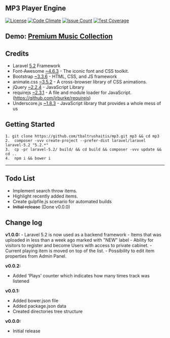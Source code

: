 ## MP3 Player Engine

[![License](https://img.shields.io/badge/license-MIT-green.svg?style=flat)](http://tbaltrushaitis.mit-license.org/)
[![Code Climate](https://codeclimate.com/github/tbaltrushaitis/mp3/badges/gpa.svg)](https://codeclimate.com/github/tbaltrushaitis/mp3)
[![Issue Count](https://codeclimate.com/github/tbaltrushaitis/mp3/badges/issue_count.svg)](https://codeclimate.com/github/tbaltrushaitis/mp3)
[![Test Coverage](https://codeclimate.com/github/tbaltrushaitis/mp3/badges/coverage.svg)](https://codeclimate.com/github/tbaltrushaitis/mp3/coverage)

## Demo: [Premium Music Collection](http://mp3.gsm-center.com.ua)

## Credits

* Laravel [5.2](https://laravel.com/docs/5.2) Framework
* Font-Awesome [~4.6.3](http://fontawesome.io/) - The iconic font and CSS toolkit.
* Bootstrap [~3.3.6](http://getbootstrap.com) - HTML, CSS, and JS framework
* animate.css [~3.5.2](http://daneden.github.io/animate.css/) - A cross-browser library of CSS animations.
* jQuery [~2.2.4](http://jquery.com/) - JavaScript Library
* requirejs [~2.3.1](http://requirejs.org) - A file and module loader for JavaScript. (https://github.com/jrburke/requirejs)
* Underscore.js [~1.8.3](http://underscorejs.org) - JavaScript library that provides a whole mess of us

## Getting Started ##
    1. git clone https://github.com/tbaltrushaitis/mp3.git mp3 && cd mp3
    2.  composer -vvv create-project --prefer-dist laravel/laravel laravel-5.2 "5.2.*"
    3.  cp -pr laravel-5.2/ build/ && cd build && composer -vvv update && cd ..
    4.  npm i && bower i

---------

## Todo List ##
- Implement search throw items.
- Highlight recently added items.
- Create gulpfile.js scenario for automated builds
- ~~Initial release~~ (Done v0.0.0)

## Change log ##

**v1.0.0:**
    - Laravel 5.2 is now used as a backend framework
    - Items that was uploaded in less than a week ago marked with "NEW" label
    - Ability for visitors to register and become Users with access to private cabinet.
    - Current playing item is moved on top of the list.
    - Possibility to edit item properties from Admin Panel.

**v0.0.2:**
- Added 'Plays' counter which indicates how many times track was listened

**v0.0.1:**
- Added bower.json file
- Added package.json data
- Created directories tree structure

**v0.0.0:**
- Initial release
